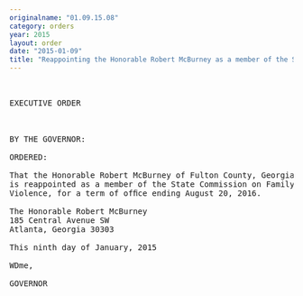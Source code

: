 ```yaml
---
originalname: "01.09.15.08"
category: orders
year: 2015
layout: order
date: "2015-01-09"
title: "Reappointing the Honorable Robert McBurney as a member of the State Commission on Family Violence"
---
```

<pre>
 

EXECUTIVE ORDER

 

BY THE GOVERNOR:

ORDERED:

That the Honorable Robert McBurney of Fulton County, Georgia,
is reappointed as a member of the State Commission on Family
Violence, for a term of ofﬁce ending August 20, 2016.

The Honorable Robert McBurney
185 Central Avenue SW
Atlanta, Georgia 30303

This ninth day of January, 2015

WDme,

GOVERNOR

 

 

 

</pre>
